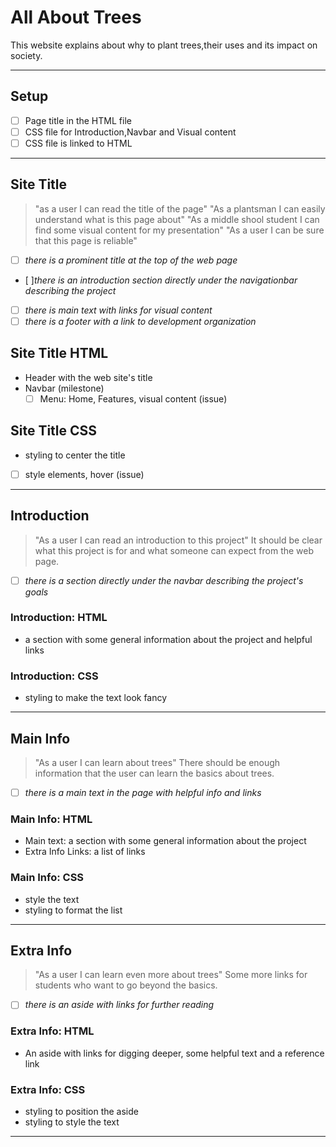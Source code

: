 # All About Trees

<!---only `must have` user stories need to be in the development strategy --->

This website explains about why to plant trees,their uses and its impact on
society.

---

## Setup

- [ ] Page title in the HTML file
- [ ] CSS file for Introduction,Navbar and Visual content
- [ ] CSS file is linked to HTML

---

<!--
  all issues for this user story have a `for: site title` label

  this section can be copy-pasted into an issue on the project board

  you can add more labels to these issues (`html`, `css`, `documentation`, ...)
-->

<!-- issue title -->

## Site Title

<!-- user story -->

> "as a user I can read the title of the page"
> "As a plantsman I can easily understand what is this page about"
>"As a middle shool student I can find some visual content for my presentation"
>"As a user I can be sure that this page is reliable"

<!-- detailed description -->

<!--The site needs a clear title that's easy to read at the top of the page.-->

<!-- acceptance criteria -->

- [ ] _there is a prominent title at the top of the web page_
- [ ]_there is an introduction section directly under the navigationbar
  describing the project_
- [ ] _there is main text with links for visual content_
- [ ] _there is a footer with a link to development organization_
<!-- code you think you will need -->

## Site Title HTML

- Header with the web site's title
- Navbar (milestone)
  - [ ] Menu: Home, Features, visual content (issue)

## Site Title CSS

- styling to center the title
- [ ] style elements, hover (issue)

---

## Introduction

> "As a user I can read an introduction to this project"
It should be clear what this project is for and what someone can expect from the
web page.

- [ ] _there is a section directly under the navbar describing the project's
      goals_

### Introduction: HTML

- a section with some general information about the project and helpful links

### Introduction: CSS

- styling to make the text look fancy

---

## Main Info

> "As a user I can learn about trees"
There should be enough information that the user can learn the basics about
trees.

- [ ] _there is a main text in the page with helpful info and links_

### Main Info: HTML

- Main text: a section with some general information about the project
- Extra Info Links: a list of links

### Main Info: CSS

- style the text
- styling to format the list

---

## Extra Info

> "As a user I can learn even more about trees"
Some more links for students who want to go beyond the basics.
- [ ] _there is an aside with links for further reading_

### Extra Info: HTML

- An aside with links for digging deeper, some helpful text and a reference link

### Extra Info: CSS

- styling to position the aside
- styling to style the text

---